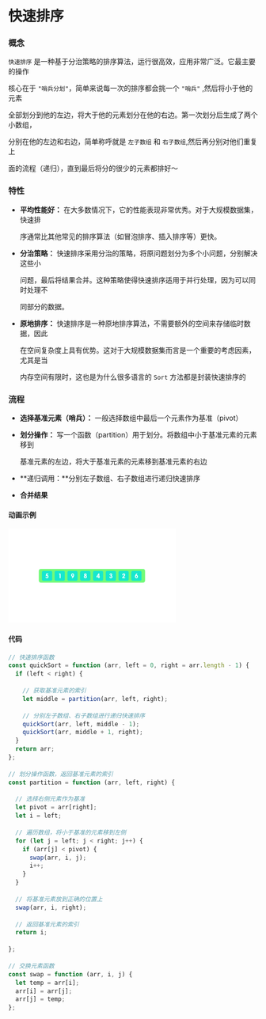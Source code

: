 # 快速排序

### 概念

`快速排序` 是一种基于分治策略的排序算法，运行很高效，应用非常广泛。它最主要的操作

核心在于 `"哨兵分划"`，简单来说每一次的排序都会挑一个 `"哨兵"` ,然后将小于他的元素

全部划分到他的左边，将大于他的元素划分在他的右边。第一次划分后生成了两个小数组，

分别在他的左边和右边，简单称呼就是 `左子数组` 和 `右子数组`,然后再分别对他们重复上

面的流程（递归），直到最后将分的很少的元素都排好～ 





### 特性

- **平均性能好：** 在大多数情况下，它的性能表现非常优秀。对于大规模数据集，快速排

  序通常比其他常见的排序算法（如冒泡排序、插入排序等）更快。

  

- **分治策略：** 快速排序采用分治的策略，将原问题划分为多个小问题，分别解决这些小

  问题，最后将结果合并。这种策略使得快速排序适用于并行处理，因为可以同时处理不

  同部分的数据。

  

- **原地排序：** 快速排序是一种原地排序算法，不需要额外的空间来存储临时数据，因此

  在空间复杂度上具有优势。这对于大规模数据集而言是一个重要的考虑因素，尤其是当

  内存空间有限时，这也是为什么很多语言的 `Sort` 方法都是封装快速排序的





### 流程

- **选择基准元素（哨兵）：** 一般选择数组中最后一个元素作为基准（pivot）

  

- **划分操作：** 写一个函数（partition）用于划分。将数组中小于基准元素的元素移到

  基准元素的左边，将大于基准元素的元素移到基准元素的右边

  

- **递归调用：**分别左子数组、右子数组进行递归快速排序

  

- **合并结果**



#### 动画示例



<img src="../Image/QuickSort-1.gif" alt="Qui" style="zoom:33%;" />





#### 代码

```js
// 快速排序函数
const quickSort = function (arr, left = 0, right = arr.length - 1) {
  if (left < right) {

    // 获取基准元素的索引
    let middle = partition(arr, left, right);

    // 分别左子数组、右子数组进行递归快速排序
    quickSort(arr, left, middle - 1);
    quickSort(arr, middle + 1, right);
  }
  return arr;
};

// 划分操作函数，返回基准元素的索引
const partition = function (arr, left, right) {
  
  // 选择右侧元素作为基准
  let pivot = arr[right];
  let i = left;

  // 遍历数组，将小于基准的元素移到左侧
  for (let j = left; j < right; j++) {
    if (arr[j] < pivot) {
      swap(arr, i, j);
      i++;
    }
  }

  // 将基准元素放到正确的位置上
  swap(arr, i, right);

  // 返回基准元素的索引
  return i;

};

// 交换元素函数
const swap = function (arr, i, j) {
  let temp = arr[i];
  arr[i] = arr[j];
  arr[j] = temp;
};
```



